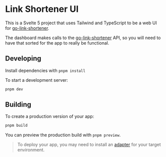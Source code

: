 # Link Shortener UI

This is a Svelte 5 project that uses Tailwind and TypeScript to be a web UI for [go-link-shortener](https://github.com/jerren/go-link-shortener).

The dashboard makes calls to the [go-link-shortener](https://github.com/jerren/go-link-shortener) API, so you will need to have that sorted for the app to really be functional.

## Developing

Install dependencies with `pnpm install`

To start a development server:

```bash
pnpm dev
```

## Building

To create a production version of your app:

```bash
pnpm build
```

You can preview the production build with `pnpm preview`.

> To deploy your app, you may need to install an [adapter](https://svelte.dev/docs/kit/adapters) for your target environment.
